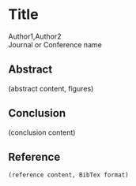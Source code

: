 # Title
Author1,Author2  
Journal or Conference name
## Abstract
(abstract content, figures)
## Conclusion
(conclusion content)
## Reference
    (reference content, BibTex format)
